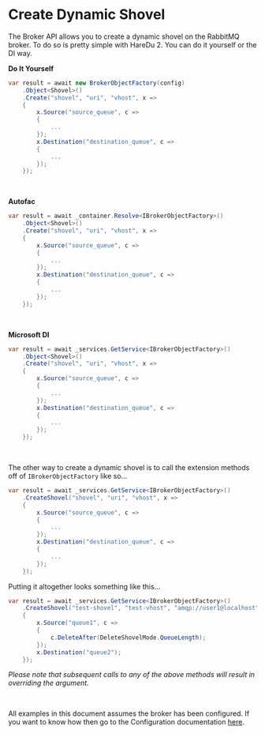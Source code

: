# Create Dynamic Shovel

The Broker API allows you to create a dynamic shovel on the RabbitMQ broker. To do so is pretty simple with HareDu 2. You can do it yourself or the DI way.

**Do It Yourself**

```c#
var result = await new BrokerObjectFactory(config)
    .Object<Shovel>()
    .Create("shovel", "uri", "vhost", x =>
    {
        x.Source("source_queue", c =>
        {
            ...
        });
        x.Destination("destination_queue", c =>
        {
            ...
        });
    });
```
<br>

**Autofac**

```c#
var result = await _container.Resolve<IBrokerObjectFactory>()
    .Object<Shovel>()
    .Create("shovel", "uri", "vhost", x =>
    {
        x.Source("source_queue", c =>
        {
            ...
        });
        x.Destination("destination_queue", c =>
        {
            ...
        });
    });
```
<br>

**Microsoft DI**

```c#
var result = await _services.GetService<IBrokerObjectFactory>()
    .Object<Shovel>()
    .Create("shovel", "uri", "vhost", x =>
    {
        x.Source("source_queue", c =>
        {
            ...
        });
        x.Destination("destination_queue", c =>
        {
            ...
        });
    });
```
<br>

The other way to create a dynamic shovel is to call the extension methods off of ```IBrokerObjectFactory``` like so...

```c#
var result = await _services.GetService<IBrokerObjectFactory>()
    .CreateShovel("shovel", "uri", "vhost", x =>
    {
        x.Source("source_queue", c =>
        {
            ...
        });
        x.Destination("destination_queue", c =>
        {
            ...
        });
    });
```

Putting it altogether looks something like this...

```c#
var result = await _services.GetService<IBrokerObjectFactory>()
    .CreateShovel("test-shovel", "test-vhost", "amqp://user1@localhost", x =>
    {
        x.Source("queue1", c =>
        {
            c.DeleteAfter(DeleteShovelMode.QueueLength);
        });
        x.Destination("queue2");
    });
```

*Please note that subsequent calls to any of the above methods will result in overriding the argument.*

<br>

All examples in this document assumes the broker has been configured. If you want to know how then go to the Configuration documentation [here](https://github.com/ahives/HareDu3/blob/master/docs/configuration.md).

